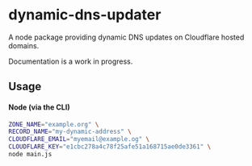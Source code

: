 # dynamic-dns-updater

A node package providing dynamic DNS updates on Cloudflare hosted domains.

Documentation is a work in progress.

## Usage

<!-- #### Docker (recommended) -->

#### Node (via the CLI)

```bash
ZONE_NAME="example.org" \
RECORD_NAME="my-dynamic-address" \
CLOUDFLARE_EMAIL="myemail@example.og" \
CLOUDFLARE_KEY="e1cbc278a4c78f25afe51a168715ae0de3361" \
node main.js
```
